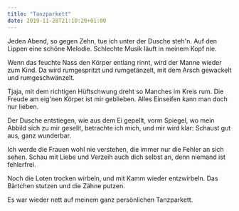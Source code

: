 ```yaml
---
title: "Tanzparkett"
date: 2019-11-28T21:10:20+01:00
---
```


Jeden Abend, so gegen Zehn,
tue ich unter der Dusche steh'n.
Auf den Lippen eine schöne Melodie.
Schlechte Musik läuft in meinem Kopf nie.

Wenn das feuchte Nass den Körper entlang rinnt,
wird der Manne wieder zum Kind.
Da wird rumgespritzt und rumgetänzelt,
mit dem Arsch gewackelt und rumgeschwänzelt.

Tjaja, mit dem richtigen Hüftschwung
dreht so Manches im Kreis rum.
Die Freude am eig'nen Körper ist mir geblieben.
Alles Einseifen kann man doch nur lieben.

Der Dusche entstiegen, wie aus dem Ei gepellt,
vorm Spiegel, wo mein Abbild sich zu mir gesellt,
betrachte ich mich, und mir wird klar:
Schaust gut aus, ganz wunderbar.

Ich werde die Frauen wohl nie verstehen,
die immer nur die Fehler an sich sehen.
Schau mit Liebe und Verzeih
auch dich selbst an, denn niemand ist fehlerfrei.

Noch die Loten trocken wirbeln,
und mit Kamm wieder entzwirbeln.
Das Bärtchen stutzen
und die Zähne putzen.

Es war wieder nett
auf meinem ganz persönlichen Tanzparkett.
